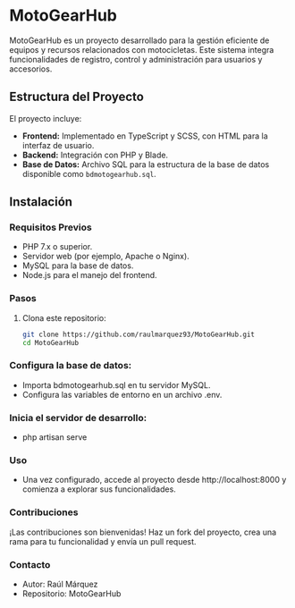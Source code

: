 # MotoGearHub

MotoGearHub es un proyecto desarrollado para la gestión eficiente de equipos y recursos relacionados con motocicletas. Este sistema integra funcionalidades de registro, control y administración para usuarios y accesorios.

## Estructura del Proyecto

El proyecto incluye:

- **Frontend:** Implementado en TypeScript y SCSS, con HTML para la interfaz de usuario.
- **Backend:** Integración con PHP y Blade.
- **Base de Datos:** Archivo SQL para la estructura de la base de datos disponible como `bdmotogearhub.sql`.

## Instalación

### Requisitos Previos
- PHP 7.x o superior.
- Servidor web (por ejemplo, Apache o Nginx).
- MySQL para la base de datos.
- Node.js para el manejo del frontend.

### Pasos
1. Clona este repositorio:
   ```bash
   git clone https://github.com/raulmarquez93/MotoGearHub.git
   cd MotoGearHub

### Configura la base de datos:

- Importa bdmotogearhub.sql en tu servidor MySQL.
- Configura las variables de entorno en un archivo .env.

### Inicia el servidor de desarrollo:

- php artisan serve
### Uso
- Una vez configurado, accede al proyecto desde http://localhost:8000 y comienza a explorar sus funcionalidades.

### Contribuciones
¡Las contribuciones son bienvenidas! Haz un fork del proyecto, crea una rama para tu funcionalidad y envía un pull request.

### Contacto
- Autor: Raúl Márquez
- Repositorio: MotoGearHub


